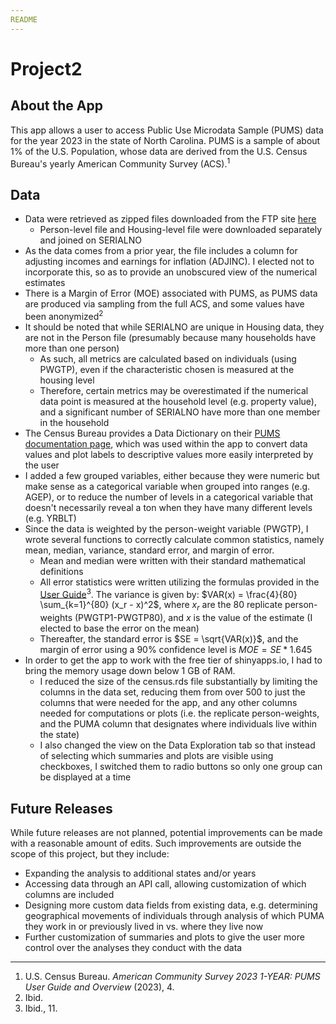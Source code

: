 ```yaml
---
README
---
```


# Project2

## About the App

This app allows a user to access Public Use Microdata Sample (PUMS) data for the year 2023 in the state of North Carolina. PUMS is a sample of about 1% of the U.S. Population, whose data are derived from the U.S. Census Bureau's yearly American Community Survey (ACS).<sup>1</sup>

## Data

- Data were retrieved as zipped files downloaded from the FTP site [here](https://www2.census.gov/programs-surveys/acs/data/pums/2023/1-Year/)
  + Person-level file and Housing-level file were downloaded separately and joined on SERIALNO
- As the data comes from a prior year, the file includes a column for adjusting incomes and earnings for inflation (ADJINC). I elected not to incorporate this, so as to provide an unobscured view of the numerical estimates
- There is a Margin of Error (MOE) associated with PUMS, as PUMS data are produced via sampling from the full ACS, and some values have been anonymized<sup>2</sup>
- It should be noted that while SERIALNO are unique in Housing data, they are not in the Person file (presumably because many households have more than one person)
    + As such, all metrics are calculated based on individuals (using PWGTP), even if the characteristic chosen is measured at the housing level
    + Therefore, certain metrics may be overestimated if the numerical data point is measured at the household level (e.g. property value), and a significant number of SERIALNO have more than one member in the household
- The Census Bureau provides a Data Dictionary on their [PUMS documentation page](https://www.census.gov/programs-surveys/acs/microdata/documentation.html), which was used within the app to convert data values and plot labels to descriptive values more easily interpreted by the user
- I added a few grouped variables, either because they were numeric but make sense as a categorical variable when grouped into ranges (e.g. AGEP), or to reduce the number of levels in a categorical variable that doesn't necessarily reveal a ton when they have many different levels (e.g. YRBLT)
- Since the data is weighted by the person-weight variable (PWGTP), I wrote several functions to correctly calculate common statistics, namely mean, median, variance, standard error, and margin of error.
  + Mean and median were written with their standard mathematical definitions
  + All error statistics were written utilizing the formulas provided in the [User Guide](https://www2.census.gov/programs-surveys/acs/tech_docs/pums/2023ACS_PUMS_User_Guide.pdf)<sup>3</sup>. The variance is given by: $VAR(x) = \frac{4}{80} \sum_{k=1}^{80} (x_r - x)^2$, where $x_r$ are the 80 replicate person-weights (PWGTP1-PWGTP80), and $x$ is the value of the estimate (I elected to base the error on the mean)
  + Thereafter, the standard error is $SE = \sqrt{VAR(x)}$, and the margin of error using a 90% confidence level is $MOE = SE * 1.645$
- In order to get the app to work with the free tier of shinyapps.io, I had to bring the memory usage down below 1 GB of RAM. 
  + I reduced the size of the census.rds file substantially by limiting the columns in the data set, reducing them from over 500 to just the columns that were needed for the app, and any other columns needed for computations or plots (i.e. the replicate person-weights, and the PUMA column that designates where individuals live within the state)
  + I also changed the view on the Data Exploration tab so that instead of selecting which summaries and plots are visible using checkboxes, I switched them to radio buttons so only one group can be displayed at a time


## Future Releases

While future releases are not planned, potential improvements can be made with a reasonable amount of edits. Such improvements are outside the scope of this project, but they include:

- Expanding the analysis to additional states and/or years
- Accessing data through an API call, allowing customization of which columns are included
- Designing more custom data fields from existing data, e.g. determining geographical movements of individuals through analysis of which PUMA they work in or previously lived in vs. where they live now
- Further customization of summaries and plots to give the user more control over the analyses they conduct with the data


---
1. U.S. Census Bureau. *American Community Survey 2023 1-YEAR: PUMS User Guide and Overview* (2023), 4. 
2. Ibid.
3. Ibid., 11.
